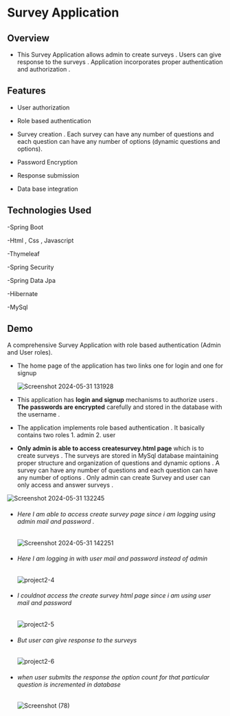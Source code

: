 # Survey Application

## Overview

  - This Survey Application allows admin to create surveys . Users can give response to the surveys . Application incorporates proper authentication and authorization .

## Features
  - User authorization

  - Role based authentication

  - Survey creation . Each survey can have any number of questions and each question can have any number of options (dynamic questions and options).

  - Password Encryption  

  - Response submission
  
  - Data base integration

## Technologies Used

  -Spring Boot

  -Html , Css , Javascript

  -Thymeleaf

  -Spring Security

  -Spring Data Jpa

  -Hibernate

  -MySql


## Demo


A comprehensive Survey Application with role based authentication (Admin and User roles).

- The home page of the application has two links one for login and one for signup

  ![Screenshot 2024-05-31 131928](https://github.com/Kedhar193/full-stack-projects-2/assets/115712936/be86c233-0011-46f1-a033-621f1fbd0d8d)


  

- This application has **login and signup** mechanisms to authorize users . **The passwords are encrypted** carefully and stored in the database with the username .

  

- The application implements role based authentication . It basically contains two roles 1. admin   2. user




- **Only admin is able to access createsurvey.html page** which is to create surveys . The surveys are stored in MySql database maintaining proper structure and organization of questions and dynamic options . A survey can have any number of questions and each question can have any number of options . Only admin can create Survey and user can only access and answer surveys .

 ![Screenshot 2024-05-31 132245](https://github.com/Kedhar193/full-stack-projects-2/assets/115712936/612702a0-a82b-4ded-85e6-cb0d83dc7f97)





- ###### Here I am able to access create survey page since i am logging using admin mail and password .

  
  ![Screenshot 2024-05-31 142251](https://github.com/Kedhar193/full-stack-projects-2/assets/115712936/585787f5-1e4b-48c7-88db-31136d1bc95b)




- ###### Here I am logging in with user mail and password instead of admin


  ![project2-4](https://github.com/Kedhar193/full-stack-projects-2/assets/115712936/2f288013-8a6c-4eeb-8e25-8dedd69fb4e1)




- ###### I couldnot access the create survey html page since i am using user mail and password

  ![project2-5](https://github.com/Kedhar193/full-stack-projects-2/assets/115712936/e7fea351-cf61-470b-a447-fefd1c6b1c8f)




- ###### But user can give response to the surveys

  ![project2-6](https://github.com/Kedhar193/full-stack-projects-2/assets/115712936/3608e295-d13e-4696-a872-8147feb78307)




- ###### when user submits the response the option count for that particular question is incremented in database


  ![Screenshot (78)](https://github.com/Kedhar193/full-stack-projects-2/assets/115712936/995f1571-4ed6-41e9-b31d-a8c6606bddc1)



